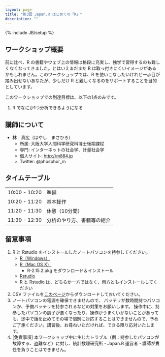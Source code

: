 ```yaml
---
layout: page
title: "第3回 Japan.R はじめての「R」"
description: ""
---
```

{% include JB/setup %}

## ワークショップ概要

前に比べ、R の書籍やウェブ上の情報は格段に充実し、独学で習得するのも難しくなくなってきました。とはいえまだまだ R は取っ付きにくいイメージがあるかもしれません。このワークショップでは、R を使いこなしたいけれど一歩目が踏み出せないあなたが、少しだけ R と親しくなるのをサポートすることを目的としています。

このワークショップでの到達目標は、以下の1点のみです。

1. R でなにか1つ分析できるようになる

## 講師について

* 林　真広（はやし　まさひろ）
    * 所属: 大阪大学人間科学研究科博士後期課程
    * 専門: インターネットの社会学、計量社会学
    * 個人サイト: http://m884.jp
    * Twitter: @phosphor_m

## タイムテーブル

<table class="table table-bordered table-striped">
  <tr><td>10:00 - 10:20</td><td>準備</td></tr>
  <tr><td>10:20 - 11:20</td><td>基本操作</td></tr>
  <tr><td>11:20 - 11:30</td><td>休憩（10分間）</td></tr>
  <tr><td>11:30 - 12:30</td><td>分析のやり方、書籍等の紹介</td></tr>
</table>

## 留意事項

1. R と Rstudio をインストールしたノートパソコンを持参してください。
    * [R（Windows）](http://cran.ism.ac.jp/bin/windows/base/)
    * [R（Mac OS X）](http://cran.ism.ac.jp/bin/macosx/)
        * R-2.15.2.pkg をダウンロード＆インストール
    * [Rstudio](http://www.rstudio.com/ide/download/desktop)
    * R と Rstudio は、どちらか一方ではなく、両方ともインストールしてください
2. CSV ファイルを[このページ](http://goo.gl/PemMn)からダウンロードしておいてください。
3. ノートパソコンの電源を確保できませんので、 バッテリが数時間持つパソコンか、予備バッテリを持参されるなどの対策をお願いします。
操作中に、持参したパソコンの調子が悪くなったり、操作がうまくいかないことがあっても、途中で話を止めてその場で個別に対応することはできませんので、予めご了承ください。講習後、お尋ねいただければ、できる限り応対いたします。
4. [免責事項] 本ワークショップ中に生じたトラブル（例：持参したパソコンが故障する、盗難など）に対し、統計数理研究所・Japan.R 運営者・講師が責任を負うことはできません。
